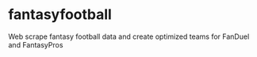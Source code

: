 # fantasyfootball
Web scrape fantasy football data and create optimized teams for FanDuel and FantasyPros

